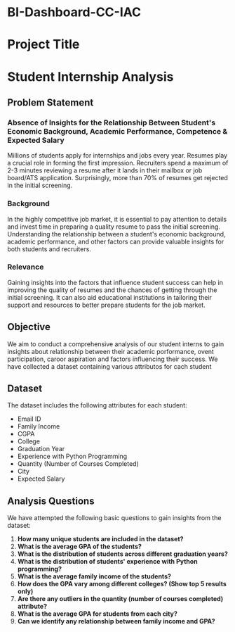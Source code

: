 # BI-Dashboard-CC-IAC
# Project Title
# Student Internship Analysis

## Problem Statement

### Absence of Insights for the Relationship Between Student's Economic Background, Academic Performance, Competence & Expected Salary

Millions of students apply for internships and jobs every year. Resumes play a crucial role in forming the first impression. Recruiters spend a maximum of 2-3 minutes reviewing a resume after it lands in their mailbox or job board/ATS application. Surprisingly, more than 70% of resumes get rejected in the initial screening.

### Background

In the highly competitive job market, it is essential to pay attention to details and invest time in preparing a quality resume to pass the initial screening. Understanding the relationship between a student's economic background, academic performance, and other factors can provide valuable insights for both students and recruiters.

### Relevance

Gaining insights into the factors that influence student success can help in improving the quality of resumes and the chances of getting through the initial screening. It can also aid educational institutions in tailoring their support and resources to better prepare students for the job market.

## Objective

We aim to conduct a comprehensive analysis of our student interns to gain insights about relationship between their academic porformance, ovent participation, caroor aspiration and factors influencing their success. We have collected a dataset containing various attributos for cach student


## Dataset

The dataset includes the following attributes for each student:

- Email ID
- Family Income
- CGPA
- College
- Graduation Year
- Experience with Python Programming
- Quantity (Number of Courses Completed)
- City
- Expected Salary

## Analysis Questions

We have attempted the following basic questions to gain insights from the dataset:

1. **How many unique students are included in the dataset?**
2. **What is the average GPA of the students?**
3. **What is the distribution of students across different graduation years?**
4. **What is the distribution of students' experience with Python programming?**
5. **What is the average family income of the students?**
6. **How does the GPA vary among different colleges? (Show top 5 results only)**
7. **Are there any outliers in the quantity (number of courses completed) attribute?**
8. **What is the average GPA for students from each city?**
9. **Can we identify any relationship between family income and GPA?**


